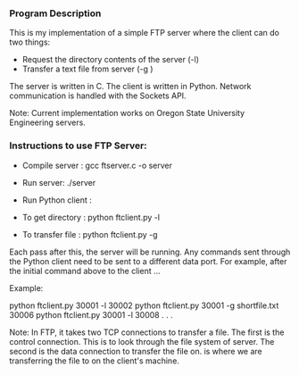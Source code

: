 ### Program Description

This is my implementation of a simple FTP server where the client can do two things:
- Request the directory contents of the server (-l)
- Transfer a text file from server (-g <FILENAME>)

The server is written in C. The client is written in Python. Network communication is handled with the Sockets API.

Note: Current implementation works on Oregon State University Engineering servers.

### Instructions to use FTP Server:

- Compile server : gcc ftserver.c -o server
- Run server: ./server <SERVER PORT>

- Run Python client : 
- To get directory : python ftclient.py <SERVER PORT> -l <DATA PORT>
- To transfer file : python ftclient.py <SERVER PORT> -g <FILE TO TRANSFER> <DATA PORT>

Each pass after this, the server will be running. Any commands sent through the Python client need to be sent to a different data port. For example, after the initial command above to the client ...

Example: 

python ftclient.py 30001 -l 30002
python ftclient.py 30001 -g shortfile.txt 30006
python ftclient.py 30001 -l 30008
.
.
.

Note: In FTP, it takes two TCP connections to transfer a file. The first is the control connection. This is to look through the file system of server. The second is the data connection to transfer the file on. <DATA PORT> is where we are transferring the file to on the client's machine.
